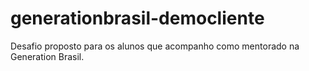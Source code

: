 # generationbrasil-democliente
Desafio proposto para os alunos que acompanho como mentorado na Generation Brasil.
